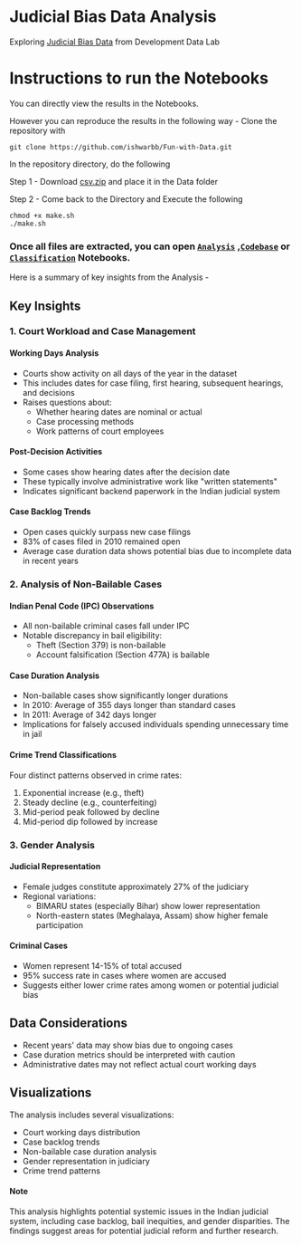 # Judicial Bias Data Analysis

Exploring [Judicial Bias Data](https://www.devdatalab.org/judicial-bias) from Development Data Lab 

# Instructions to run the Notebooks
You can directly view the results in the Notebooks. 

However you can reproduce the results in the following way - 
Clone the repository with 

```
git clone https://github.com/ishwarbb/Fun-with-Data.git
```

In the repository directory, do the following

Step 1 - Download [csv.zip](https://drive.google.com/file/d/1vZuxBLdJL9I8nOaeSljXChbLUJz7m85F/view?usp=sharing) and place it in the Data folder 

Step 2 - Come back to the Directory and Execute the following 

```
chmod +x make.sh
./make.sh
```

### Once all files are extracted, you can open [`Analysis`](https://github.com/ishwarbb/Fun-with-Data/blob/main/Analysis.ipynb)  ,[`Codebase`](https://github.com/ishwarbb/Fun-with-Data/blob/main/Classification.ipynb) or [`Classification`](https://github.com/ishwarbb/Fun-with-Data/blob/main/CodeBase.ipynb) Notebooks.

Here is a summary of key insights from the Analysis - 

## Key Insights

### 1. Court Workload and Case Management

#### Working Days Analysis
- Courts show activity on all days of the year in the dataset
- This includes dates for case filing, first hearing, subsequent hearings, and decisions
- Raises questions about:
  - Whether hearing dates are nominal or actual
  - Case processing methods
  - Work patterns of court employees

#### Post-Decision Activities
- Some cases show hearing dates after the decision date
- These typically involve administrative work like "written statements"
- Indicates significant backend paperwork in the Indian judicial system

#### Case Backlog Trends
- Open cases quickly surpass new case filings
- 83% of cases filed in 2010 remained open
- Average case duration data shows potential bias due to incomplete data in recent years

### 2. Analysis of Non-Bailable Cases

#### Indian Penal Code (IPC) Observations
- All non-bailable criminal cases fall under IPC
- Notable discrepancy in bail eligibility:
  - Theft (Section 379) is non-bailable
  - Account falsification (Section 477A) is bailable

#### Case Duration Analysis
- Non-bailable cases show significantly longer durations
- In 2010: Average of 355 days longer than standard cases
- In 2011: Average of 342 days longer
- Implications for falsely accused individuals spending unnecessary time in jail

#### Crime Trend Classifications
Four distinct patterns observed in crime rates:
1. Exponential increase (e.g., theft)
2. Steady decline (e.g., counterfeiting)
3. Mid-period peak followed by decline
4. Mid-period dip followed by increase

### 3. Gender Analysis

#### Judicial Representation
- Female judges constitute approximately 27% of the judiciary
- Regional variations:
  - BIMARU states (especially Bihar) show lower representation
  - North-eastern states (Meghalaya, Assam) show higher female participation

#### Criminal Cases
- Women represent 14-15% of total accused
- 95% success rate in cases where women are accused
- Suggests either lower crime rates among women or potential judicial bias

## Data Considerations
- Recent years' data may show bias due to ongoing cases
- Case duration metrics should be interpreted with caution
- Administrative dates may not reflect actual court working days

## Visualizations
The analysis includes several visualizations:
- Court working days distribution
- Case backlog trends
- Non-bailable case duration analysis
- Gender representation in judiciary
- Crime trend patterns

#### Note
This analysis highlights potential systemic issues in the Indian judicial system, including case backlog, bail inequities, and gender disparities. The findings suggest areas for potential judicial reform and further research.
